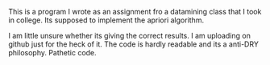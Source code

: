 This is a program I wrote as an assignment fro a datamining class that I took in college. Its supposed to implement the 
apriori algorithm.

I am little unsure whether its giving the correct results.
I am uploading on github just for the heck of it. The code is hardly readable and its a anti-DRY philosophy.
Pathetic code.